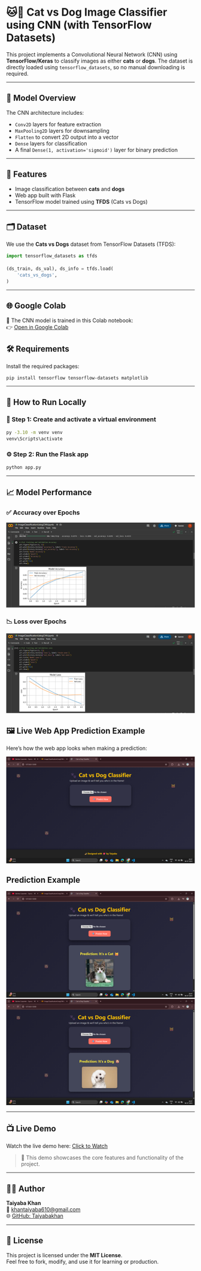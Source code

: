 # 🐱🐶 Cat vs Dog Image Classifier using CNN (with TensorFlow Datasets)

This project implements a Convolutional Neural Network (CNN) using **TensorFlow/Keras** to classify images as either **cats** or **dogs**. The dataset is directly loaded using `tensorflow_datasets`, so no manual downloading is required.

---

## 🧠 Model Overview

The CNN architecture includes:

- `Conv2D` layers for feature extraction
- `MaxPooling2D` layers for downsampling
- `Flatten` to convert 2D output into a vector
- `Dense` layers for classification
- A final `Dense(1, activation='sigmoid')` layer for binary prediction

---
## 🧠 Features

- Image classification between **cats** and **dogs**
- Web app built with Flask
- TensorFlow model trained using **TFDS** (Cats vs Dogs)
---

## 🗂 Dataset

We use the **Cats vs Dogs** dataset from TensorFlow Datasets (TFDS):

```python
import tensorflow_datasets as tfds

(ds_train, ds_val), ds_info = tfds.load(
    'cats_vs_dogs',
)
```
---
## 🌐 Google Colab

🧠 The CNN model is trained in this Colab notebook:  
👉 [Open in Google Colab](https://colab.research.google.com/drive/1-jzZAy-l_gHMvadgeTSVtPNFvVQSK2Yh)  

## 🛠 Requirements
Install the required packages:

```
pip install tensorflow tensorflow-datasets matplotlib
```
---

## 🚀 How to Run Locally

### 🔧 Step 1: Create and activate a virtual environment

```bash
py -3.10 -m venv venv
venv\Scripts\activate
```
### ⚙️ Step 2: Run the Flask app
```bash
python app.py
```

---
## 📈 Model Performance

### ✅ Accuracy over Epochs
![Model Accuracy](https://github.com/Taiyabakhan/ImageClassificationUsingCNN/blob/main/Screenshots/Screenshot%202025-07-09%20094936.png)

### 📉 Loss over Epochs
![Model Loss](https://github.com/Taiyabakhan/ImageClassificationUsingCNN/blob/main/Screenshots/Screenshot%202025-07-09%20095023.png)


## 🖼️ Live Web App Prediction Example

Here’s how the web app looks when making a prediction:

![Home Page](https://github.com/Taiyabakhan/ImageClassificationUsingCNN/blob/main/Screenshots/Screenshot%20(303).png)

## Prediction Example
![Prediction Example](https://github.com/Taiyabakhan/ImageClassificationUsingCNN/blob/main/Screenshots/Screenshot%20(304).png)
![Prediction Example](https://github.com/Taiyabakhan/ImageClassificationUsingCNN/blob/main/Screenshots/Screenshot%20(305).png)

---
## 📺 Live Demo

Watch the live demo here: [Click to Watch](https://youtu.be/aTTiT15X3fM)

> 🎥 This demo showcases the core features and functionality of the project.
 
--- 
## 👩‍💻 Author

**Taiyaba Khan**  
📧 khantaiyaba610@gmail.com  
🌐 [GitHub: Taiyabakhan](https://github.com/Taiyabakhan)

---

## 📄 License

This project is licensed under the **MIT License**.  
Feel free to fork, modify, and use it for learning or production.
